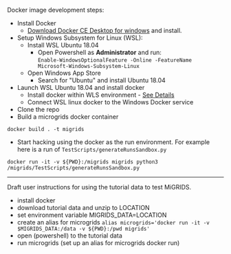 Docker image development steps:

* Install Docker
  * [Download Docker CE Desktop for windows](https://hub.docker.com/editions/community/docker-ce-desktop-windows) and install.
* Setup Windows Subsystem for Linux (WSL):
  * Install WSL Ubuntu 18.04
    * Open Powershell as **Administrator** and run:  
    `Enable-WindowsOptionalFeature -Online -FeatureName Microsoft-Windows-Subsystem-Linux`
  * Open Windows App Store
    * Search for "Ubuntu" and install Ubuntu 18.04
* Launch WSL Ubuntu 18.04 and install docker
  * Install docker within WLS environment - [See Details](https://gist.github.com/dayne/313981bc3ee6dbf8ee57eb3d58aa1dc0#file-2-wsl-docker-md)
  * Connect WSL linux docker to the Windows Docker service
* Clone the repo
* Build a microgrids docker container
```
docker build . -t migrids
```
* Start hacking using the docker as the run environment.  For example here is a run of `TestScripts/generateRunsSandbox.py`
```
docker run -it -v ${PWD}:/migrids migrids python3 /migrids/TestScripts/generateRunsSandbox.py
```

---

Draft user instructions for using the tutorial data to test MiGRIDS.
* install docker
* download tutorial data and unzip to LOCATION
* set environment variable MIGRIDS_DATA=LOCATION
* create an alias for microgrids
  `alias microgrids='docker run -it -v $MIGRIDS_DATA:/data -v ${PWD}:/pwd migrids'`
* open (powershell) to the tutorial data
* run microgrids (set up an alias for microgrids docker run)

